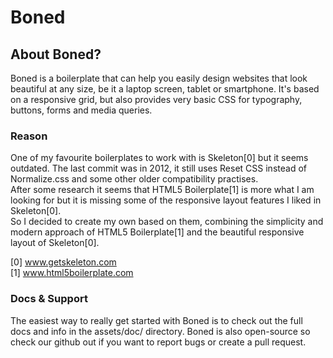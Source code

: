 # Boned

## About Boned?

Boned is a boilerplate that can help you easily design websites that look beautiful 
at any size, be it a laptop screen, tablet or smartphone. It's based on a responsive 
grid, but also provides very basic CSS for typography, buttons, forms and media queries.  
  
  
### Reason

One of my favourite boilerplates to work with is Skeleton[0] but it seems 
outdated. The last commit was in 2012, it still uses Reset CSS instead 
of Normalize.css and some other older compatibility practises.  
After some research it seems that HTML5 Boilerplate[1] is more what I am 
looking for but it is missing some of the responsive layout features I 
liked in Skeleton[0].  
So I decided to create my own based on them, combining the simplicity and modern 
approach of HTML5 Boilerplate[1] and the beautiful responsive layout of 
Skeleton[0].  

[0] www.getskeleton.com  
[1] www.html5boilerplate.com  
  
  
### Docs &amp; Support

The easiest way to really get started with Boned is to check out the full docs and 
info in the assets/doc/ directory. Boned is also open-source so check our github out 
if you want to report bugs or create a pull request.
